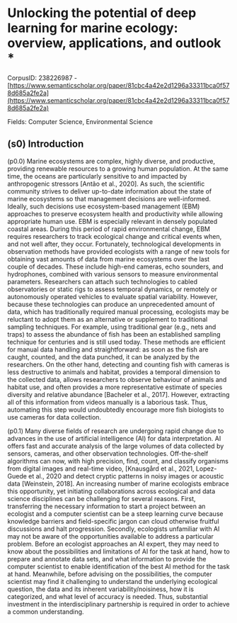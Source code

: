 # Unlocking the potential of deep learning for marine ecology: overview, applications, and outlook *

CorpusID: 238226987 - [https://www.semanticscholar.org/paper/81cbc4a42e2d1296a33311bca0f578d685a2fe2a](https://www.semanticscholar.org/paper/81cbc4a42e2d1296a33311bca0f578d685a2fe2a)

Fields: Computer Science, Environmental Science

## (s0) Introduction
(p0.0) Marine ecosystems are complex, highly diverse, and productive, providing renewable resources to a growing human population. At the same time, the oceans are particularly sensitive to and impacted by anthropogenic stressors [Antão et al., 2020]. As such, the scientific community strives to deliver up-to-date information about the state of marine ecosystems so that management decisions are well-informed. Ideally, such decisions use ecosystem-based management (EBM) approaches to preserve ecosystem health and productivity while allowing appropriate human use. EBM is especially relevant in densely populated coastal areas. During this period of rapid environmental change, EBM requires researchers to track ecological change and critical events when, and not well after, they occur. Fortunately, technological developments in observation methods have provided ecologists with a range of new tools for obtaining vast amounts of data from marine ecosystems over the last couple of decades. These include high-end cameras, echo sounders, and hydrophones, combined with various sensors to measure environmental parameters. Researchers can attach such technologies to cabled observatories or static rigs to assess temporal dynamics, or remotely or autonomously operated vehicles to evaluate spatial variability. However, because these technologies can produce an unprecedented amount of data, which has traditionally required manual processing, ecologists may be reluctant to adopt them as an alternative or supplement to traditional sampling techniques. For example, using traditional gear (e.g., nets and traps) to assess the abundance of fish has been an established sampling technique for centuries and is still used today. These methods are efficient for manual data handling and straightforward: as soon as the fish are caught, counted, and the data punched, it can be analyzed by the researchers. On the other hand, detecting and counting fish with cameras is less destructive to animals and habitat, provides a temporal dimension to the collected data, allows researchers to observe behaviour of animals and habitat use, and often provides a more representative estimate of species diversity and relative abundance [Bacheler et al., 2017]. However, extracting all of this information from videos manually is a laborious task. Thus, automating this step would undoubtedly encourage more fish biologists to use cameras for data collection.

(p0.1) Many diverse fields of research are undergoing rapid change due to advances in the use of artificial intelligence (AI) for data interpretation. AI offers fast and accurate analysis of the large volumes of data collected by sensors, cameras, and other observation technologies. Off-the-shelf algorithms can now, with high precision, find, count, and classify organisms from digital images and real-time video, [Knausgård et al., 2021, Lopez-Guede et al., 2020 and detect cryptic patterns in noisy images or acoustic data [Weinstein, 2018]. An increasing number of marine ecologists embrace this opportunity, yet initiating collaborations across ecological and data science disciplines can be challenging for several reasons. First, transferring the necessary information to start a project between an ecologist and a computer scientist can be a steep learning curve because knowledge barriers and field-specific jargon can cloud otherwise fruitful discussions and halt progression. Secondly, ecologists unfamiliar with AI may not be aware of the opportunities available to address a particular problem. Before an ecologist approaches an AI expert, they may need to know about the possibilities and limitations of AI for the task at hand, how to prepare and annotate data sets, and what information to provide the computer scientist to enable identification of the best AI method for the task at hand. Meanwhile, before advising on the possibilities, the computer scientist may find it challenging to understand the underlying ecological question, the data and its inherent variability/noisiness, how it is categorized, and what level of accuracy is needed. Thus, substantial investment in the interdisciplinary partnership is required in order to achieve a common understanding.
